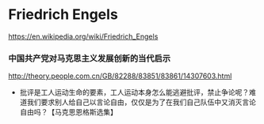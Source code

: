 # Friedrich Engels
https://en.wikipedia.org/wiki/Friedrich_Engels

### 中国共产党对马克思主义发展创新的当代启示 
http://theory.people.com.cn/GB/82288/83851/83861/14307603.html
* 批评是工人运动生命的要素，工人运动本身怎么能逃避批评，禁止争论呢？难道我们要求别人给自己以言论自由，仅仅是为了在我们自己队伍中又消灭言论自由吗？【马克思恩格斯选集】
